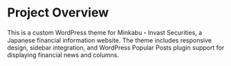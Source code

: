 # Project Overview

This is a custom WordPress theme for Minkabu・Invast Securities, a Japanese financial information website. The theme includes responsive design, sidebar integration, and WordPress Popular Posts plugin support for displaying financial news and columns.